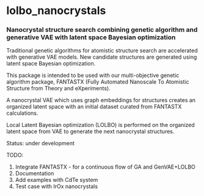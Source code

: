 # lolbo_nanocrystals

### Nanocrystal structure search combining genetic algorithm and generative VAE with latent space Bayesian optimization

Traditional genetic algorithms for atomistic structure search are accelerated with generative VAE models. New candidate structures are generated using latent space Bayesian optimization. 

This package is intended to be used with our multi-objective genetic algorithm package, FANTASTX (Fully Automated Nanoscale To Atomistic Structure from Theory and eXperiments).

A nanocrystal VAE which uses graph embeddings for structures creates an organized latent space with an initial dataset curated from FANTASTX calculations. 

Local Latent Bayesian optimization (LOLBO) is performed on the organized latent space from VAE to generate the next nanocrystal structures. 

Status: under development

TODO:

1. Integrate FANTASTX -  for a continuous flow of GA and GenVAE+LOLBO
2. Documentation
3. Add examples with CdTe system
4. Test case with IrOx nanocrystals
